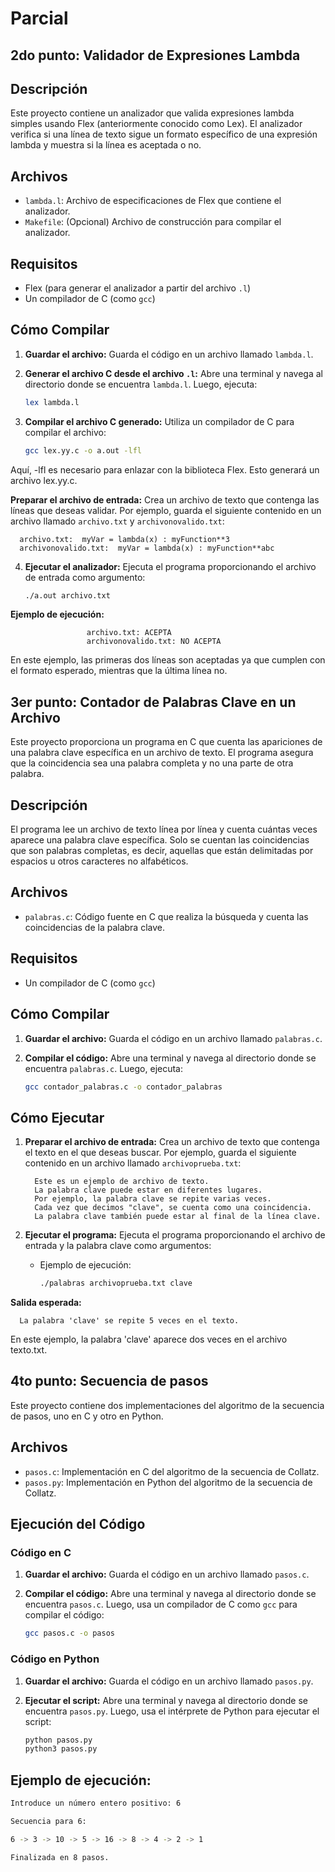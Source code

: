# Parcial
## 2do punto: Validador de Expresiones Lambda 

## Descripción

Este proyecto contiene un analizador que valida expresiones lambda simples usando Flex (anteriormente conocido como Lex). El analizador verifica si una línea de texto sigue un formato específico de una expresión lambda y muestra si la línea es aceptada o no.

## Archivos

- `lambda.l`: Archivo de especificaciones de Flex que contiene el analizador.
- `Makefile`: (Opcional) Archivo de construcción para compilar el analizador.

## Requisitos

- Flex (para generar el analizador a partir del archivo `.l`)
- Un compilador de C (como `gcc`)

## Cómo Compilar

1. **Guardar el archivo:**
   Guarda el código en un archivo llamado `lambda.l`.

2. **Generar el archivo C desde el archivo `.l`:**
   Abre una terminal y navega al directorio donde se encuentra `lambda.l`. Luego, ejecuta:
   ```bash
   lex lambda.l
   
3. **Compilar el archivo C generado:**
   Utiliza un compilador de C para compilar el archivo:
   ```bash
   gcc lex.yy.c -o a.out -lfl
   
  Aquí, -lfl es necesario para enlazar con la biblioteca Flex. Esto generará un archivo lex.yy.c.

**Preparar el archivo de entrada:** 
   Crea un archivo de texto que contenga las líneas que deseas validar. Por ejemplo, guarda el siguiente contenido en un archivo llamado `archivo.txt` y `archivonovalido.txt`: 
     
      archivo.txt:  myVar = lambda(x) : myFunction**3
      archivonovalido.txt:  myVar = lambda(x) : myFunction**abc
      
4. **Ejecutar el analizador:**
   Ejecuta el programa proporcionando el archivo de entrada como argumento:
   ```bash
   ./a.out archivo.txt
   
**Ejemplo de ejecución:** 

                     archivo.txt: ACEPTA
                     archivonovalido.txt: NO ACEPTA

En este ejemplo, las primeras dos líneas son aceptadas ya que cumplen con el formato esperado, mientras que la última línea no.

## 3er punto: Contador de Palabras Clave en un Archivo

Este proyecto proporciona un programa en C que cuenta las apariciones de una palabra clave específica en un archivo de texto. El programa asegura que la coincidencia sea una palabra completa y no una parte de otra palabra.

## Descripción

El programa lee un archivo de texto línea por línea y cuenta cuántas veces aparece una palabra clave específica. Solo se cuentan las coincidencias que son palabras completas, es decir, aquellas que están delimitadas por espacios u otros caracteres no alfabéticos.

## Archivos

- `palabras.c`: Código fuente en C que realiza la búsqueda y cuenta las coincidencias de la palabra clave.

## Requisitos

- Un compilador de C (como `gcc`)

## Cómo Compilar

1. **Guardar el archivo:**
   Guarda el código en un archivo llamado `palabras.c`.

2. **Compilar el código:**
   Abre una terminal y navega al directorio donde se encuentra `palabras.c`. Luego, ejecuta:
   ```bash
   gcc contador_palabras.c -o contador_palabras

## Cómo Ejecutar

1. **Preparar el archivo de entrada:**
   Crea un archivo de texto que contenga el texto en el que deseas buscar. Por ejemplo, guarda el siguiente contenido en un archivo llamado `archivoprueba.txt`:

         Este es un ejemplo de archivo de texto.
         La palabra clave puede estar en diferentes lugares.
         Por ejemplo, la palabra clave se repite varias veces.
         Cada vez que decimos "clave", se cuenta como una coincidencia.
         La palabra clave también puede estar al final de la línea clave.
2. **Ejecutar el programa:**
   Ejecuta el programa proporcionando el archivo de entrada y la palabra clave como argumentos:

   - Ejemplo de ejecución:
      ```bash
     ./palabras archivoprueba.txt clave

**Salida esperada:**

      La palabra 'clave' se repite 5 veces en el texto.

En este ejemplo, la palabra 'clave' aparece dos veces en el archivo texto.txt.


## 4to punto: Secuencia de pasos 

Este proyecto contiene dos implementaciones del algoritmo de la secuencia de pasos, uno en C y otro en Python.

## Archivos

- `pasos.c`: Implementación en C del algoritmo de la secuencia de Collatz.
- `pasos.py`: Implementación en Python del algoritmo de la secuencia de Collatz.

## Ejecución del Código

### Código en C

1. **Guardar el archivo:**
   Guarda el código en un archivo llamado `pasos.c`.

2. **Compilar el código:**
   Abre una terminal y navega al directorio donde se encuentra `pasos.c`. Luego, usa un compilador de C como `gcc` para compilar el código:
   ```bash
   gcc pasos.c -o pasos
### Código en Python

1. **Guardar el archivo:**
   Guarda el código en un archivo llamado `pasos.py`.

2. **Ejecutar el script:**
   Abre una terminal y navega al directorio donde se encuentra `pasos.py`. Luego, usa el intérprete de Python para ejecutar el script:
   ```bash
   python pasos.py
   python3 pasos.py
   
## Ejemplo de ejecución:
  ```bash
  Introduce un número entero positivo: 6
  
  Secuencia para 6:
  
  6 -> 3 -> 10 -> 5 -> 16 -> 8 -> 4 -> 2 -> 1
  
  Finalizada en 8 pasos.
